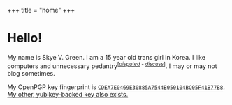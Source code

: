 +++
title = "home"
+++

# Hello!

My name is Skye V. Green.
I am a 15 year old trans girl in Korea.
I like computers and unnecessary pedantry<sup>\[*[disputed](https://en.wikipedia.org/wiki/Wikipedia:Disputed_statement) - [discuss](mailto:skyevgreen@gmail.com)*\]</sup>.
I may or may not blog sometimes.

My OpenPGP key fingerprint is [`CDEA7E0469E30885A7544B050104BC05F41B77B8`](/pubkey.txt).
[My other, yubikey-backed key also exists.](other_pubkey.txt)